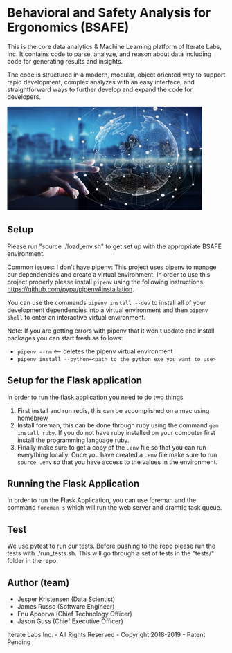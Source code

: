 # Behavioral and Safety Analysis for Ergonomics (BSAFE)

This is the core data analytics & Machine Learning platform of Iterate Labs, Inc. It contains code to parse, analyze, and reason about
data including code for generating results and insights.

The code is structured in a modern, modular, object oriented way to support rapid development, complex analyzes with
an easy interface, and straightforward ways to further develop and expand the code for developers.

<img src="data_analytics.jpg" width="450" height="240" />

## Setup
Please run "source ./load_env.sh" to get set up with the appropriate BSAFE environment.

Common issues:
I don't have pipenv: This project uses [pipenv](https://github.com/pypa/pipenv) to manage our dependencies and create a virtual environment. In order to use this project properly please install `pipenv` using the following instructions https://github.com/pypa/pipenv#installation.

You can use the commands `pipenv install --dev` to install all of your development dependencies into a virtual environment and then `pipenv shell` to enter an interactive virtual environment.

Note: If you are getting errors with pipenv that it won't update and install
packages you can start fresh as follows:
+ `pipenv --rm` <-- deletes the pipenv virtual environment
+ `pipenv install --python=<path to the python exe you want to use>`

## Setup for the Flask application
In order to run the flask application you need to do two things
1. First install and run redis, this can be accomplished on a mac using homebrew
2. Install foreman, this can be done through ruby using the command `gem install ruby`. If you do not have ruby installed on your computer first install the programming language ruby.
3. Finally make sure to get a copy of the `.env` file so that you can run everything locally. Once you have created a `.env` file make sure to run `source .env` so that you have access to the values in the environment.

## Running the Flask Application
In order to run the Flask Application, you can use foreman and the command `foreman s` which will run the web server and dramtiq task queue.

## Test
We use pytest to run our tests. Before pushing to the repo please run the tests with ./run_tests.sh.
This will go through a set of tests in the "tests/" folder in the repo.

## Author (team)

+ Jesper Kristensen (Data Scientist)
+ James Russo (Software Engineer)
+ Fnu Apoorva (Chief Technology Officer)
+ Jason Guss (Chief Executive Officer)

Iterate Labs Inc. - All Rights Reserved - Copyright 2018-2019 - Patent Pending
